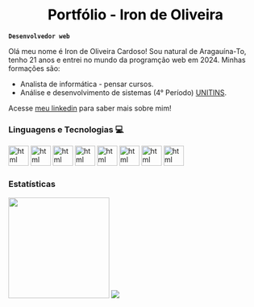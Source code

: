 <div >

<h1 style="color: black; text-align:center;">Portfólio - Iron de Oliveira</h1> 

</div>

**`Desenvolvedor web`**

Olá meu nome é Iron de Oliveira Cardoso! Sou natural de Aragauína-To, tenho 21 anos e entrei no mundo da programção web em 2024. Minhas formações são:

- Analista de informática - pensar cursos.
- Análise e desenvolvimento de sistemas (4° Período) [UNITINS](https://www.unitins.br/nPortal/).

Acesse [meu linkedin](https://www.linkedin.com/in/iron-de-oliveira/)  para saber mais sobre mim! 


### Linguagens e Tecnologias 💻

<div>
<img
    alig="left"
    alt="html"
    title="HTML"
    width="40px"
    src="https://cdn.jsdelivr.net/gh/devicons/devicon@latest/icons/html5/html5-original-wordmark.svg"
 />
 <img
    alig="left"
    alt="html"
    title="CSS"
    width="40px" 
    src="https://cdn.jsdelivr.net/gh/devicons/devicon@latest/icons/css3/css3-original-wordmark.svg" 
/>
 <img
    alig="left"
    alt="html"
    title="JavaScript"
    width="40px" 
    src="https://cdn.jsdelivr.net/gh/devicons/devicon@latest/icons/javascript/javascript-original.svg" 
/>
 <img
    alig="left"
    alt="html"
    title="Python"
    width="40px" 
    src="https://cdn.jsdelivr.net/gh/devicons/devicon@latest/icons/python/python-original.svg" 
/>
 <img
    alig="left"
    alt="html"
    title="MySQL"
    width="40px" 
    background="withe"
    src="https://cdn.jsdelivr.net/gh/devicons/devicon@latest/icons/mysql/mysql-original.svg" 
/>
 <img
    alig="left"
    alt="html"
    title="Tailwind"
    width="40px" 
    src="https://cdn.jsdelivr.net/gh/devicons/devicon@latest/icons/tailwindcss/tailwindcss-original.svg" 
/>
 <img
    alig="left"
    alt="html"
    title="Bootstrap"
    width="40px" 
    src="https://cdn.jsdelivr.net/gh/devicons/devicon@latest/icons/bootstrap/bootstrap-original.svg" 
/>
 <img
    alig="left"
    background-color="white 10px"
    alt="html"
    title="Flask"
    width="40px" 
    src="https://cdn.jsdelivr.net/gh/devicons/devicon@latest/icons/flask/flask-original.svg" 
/>

</div>

### Estatísticas
<img height="200px" src="https://github-redme-stats.vercel.app/api?username=Iron-de-Oliveira&show_icons=true&include_all_commits=true&locale=pt-br"/> 
<img src=" https://github-redme-stats.vercel.app/api/top-langs?username=Iron-de-Oliveira&show_icons=true&locale=pt-br&include_all_commits=true&layout=compact&langs_count=9" />

